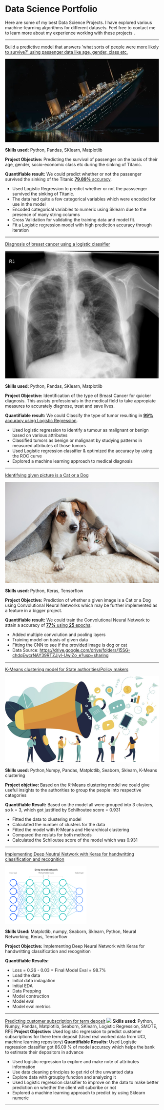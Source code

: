 # Data Science Portfolio

Here are some of my best Data Science Projects. I have explored various machine-learning algorithms for different datasets. Feel free to contact me to learn more about my experience working with these projects .

***

[Build a predictive model that answers 'what sorts of people were more likely to survive?' using passenger data like age, gender, class etc.](https://github.com/nchaudhary1/titanic)

<img src="images/Titanic.png?raw=true"/>

**Skills used:** Python, Pandas, SKlearn, Matplotlib

**Project Objective:** Predicting the survival of passenger on the basis of their age, gender, socio-economic class etc during the sinking of Titanic.

**Quantifiable result:** We could predict whether or not the passenger survived the sinking of the Titanic.[**79.89%** accuracy](https://github.com/nchaudhary1/titanic/blob/main/Untitled52.ipynb).

- Used Logistic Regression  to predict whether or not the passsenger survived the sinking of Titanic. 
- The data had quite a few categorical variables which were encoded for use in the model
- Encoded categorical variables to numeric using Sklearn due to the presence of many string columns
- Cross Validation for validating the training data and model fit.
- Fit a Logistic regression model with high prediction accuracy through iteration

***

[Diagnosis of breast cancer using a logistic classifier](https://github.com/nchaudhary1/breastcancer)

<img src="images/breast-cancer.jpeg?raw=true"/>

**Skills used:** Python, Pandas, SKlearn, Matplotlib

**Project Objective:** Identification of the type of Breast Cancer for quicker diagnosis. This assists professionals in the medical field to take appropiate measures to accurately diagnose, treat and save lives. 

**Quantifiable result:** We could Classify the type of tumor resulting in [**99%** accuracy using Logistic Regression](https://github.com/nchaudhary1/breastcancer/blob/main/breastcancer.ipynb).

- Used logistic regression to identify a tumour as malignant or benign based on various attributes
- Classified tumors as benign or malignant by studying patterns in measured attributes of those tumors
- Used Logistic regression classifier & optimized the accuracy by using the ROC curve
- Explored a machine learning approach to medical diagnosis

***

[Identifying given picture is a Cat or a Dog](https://github.com/nchaudhary1/CatOrDogPrediction)

<img src="images/Dog-and-Cat.jpeg?raw=true"/>

**Skills used:** Python, Keras, Tensorflow

**Project Objective:** Prediction of whether a given image is a Cat or a Dog using Convolutional Neural Networks which may be further implemented as a feature in a bigger project.

**Quantifiable result:** We could train the Convolutional Neural Network to attain a accuracy of [**77%** using **25** epochs](https://github.com/nchaudhary1/CatOrDogPrediction/blob/main/CNN59.ipynb).

- Added multiple convolution and pooling layers
- Training model on basis of given data
- Fitting the CNN to see if the provided image is dog or cat
- Data Source: https://drive.google.com/drive/folders/15SG-chdqEwcrNAY39RTZJjvl-UwiZo_e?usp=sharing

***

[K-Means clustering model for State authorities/Policy makers](https://github.com/nchaudhary1/marketing_campaign)

<img src="images/marketing_campaign.jpeg?raw=true"/>
 
<b>Skills used:</b> Python,Numpy, Pandas, Matplotlib, Seaborn, Sklearn, K-Means clustering

<b>Project objctive: </b> Based on the K-Means clustering model we could give useful insights to the authorities to group the people into respective catagories

<b>Quantifiable Result:</b> Based on the model all were grouped into 3 clusters, so k = 3, which got justified by Schilhoutee score = 0.931

   - Fitted the data to clustering model
   - Calculated the number of clusters for the data
   - Fitted the model with K-Means and Hierarchical clustering
   - Compared the resluts for both methods
   - Calculated the Schiloutee score of the model which was 0.931
   
 ***
 
 [Implementing Deep Neutral Network with Keras for handwritting classification and recognition](https://github.com/nchaudhary1/deep_neural_final)

 <img src="images/neural.png?raw=true"/>

<b>Skills Used:</b> Matplotlib, numpy, Seaborn, Sklearn, Python, Neural Networking, Keras, Tensorflow

<b>Project Objective:</b> Implementing Deep Neural Network with Keras for handwritting classification and recognition

<b>Quantifiable Results:</b>

  - Loss = 0.26 - 0.03 = Final Model Eval = 98.7%
  - Load the data
  - Initial data indagation
  - Initial EDA
  - Data Prepping
  - Model contruction
  - Model eval
  - Model eval metrics

 ***
 
 [Predicting customer subscription for term deposit](https://github.com/nchaudhary1/LogisticRegresion_project)
<img src="images/banking.jpg?raw=true"/>
<b>Skills used:</b> Python, Numpy, Pandas, Matplotlib, Seaborn, SKlearn, Logistic Regression, SMOTE, RFE
<b>Project Objective:</b> Used logistic regression to predict customer subscriptions for there term deposit (Used real worked data from UCI, machine learning repository)
<b>Quantifiable Results:</b> Used Logistic regression classifier got 86.09 % of model accuracy which helps the bank to estimate their depositors in advance
  - Used logistic regression to explore and make note of attributes information
  - Use data cleaning principles to get rid of the unwanted data
  - Explore data with groupby function and analyzing it
  - Used Logistic regression classifier to improve on the data to make better prediction on whether the client will subcribe or not
  - Explored a machine learning approach to predict by using Sklearn numeric
***
 
